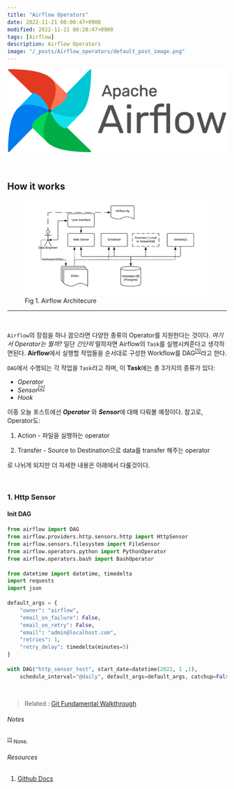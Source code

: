 ```yaml
---
title: "Airflow Operators"
date: 2022-11-21 00:00:47+0900
modified: 2022-11-21 00:28:47+0900
tags: [Airflow]
description: Airflow Operators
image: "/_posts/Airflow_operators/default_post_image.png"
---
```


![default_post_image](https://raw.githubusercontent.com/avoholo/avoholo.github.io/master/_posts/Airflow_operators/default_post_image.png)



<br>

## How it works

<figure>
<img src="https://raw.githubusercontent.com/avoholo/avoholo.github.io/master/_posts/Airflow_operators/how_it_works.png" alt="how_git_works">
<figcaption>Fig 1. Airflow Architecure</figcaption>
</figure>



***

<br>

`Airflow`의 장점을 하나 꼽으라면 다양한 종류의 Operator를 지원한다는 것이다. *여기서 Operator는 뭘까?*  일단 *간단히* 말하자면 Airflow의 `Task`를 실행시켜준다고 생각하면된다. **Airflow**에서 실행할 작업들을 순서대로 구성한 Workflow를 DAG<sup id="medium">[[1]](#medium-ref)</sup>라고 한다. 

`DAG`에서 수행되는 각 작업을 `Task`라고 하며, 이 **Task**에는 총 3가지의 종류가 있다:

- *Operator*
- *Sensor<sup id="medium">[[2]](#medium-ref)</sup>*
- *Hook*

이중 오늘 포스트에선 ***Operator*** 와 ***Sensor***에 대해 다뤄볼 예정이다. 참고로, Operator도:



1) Action - 파일을 실행하는 operator 

2) Transfer - Source to Destination으로 data를 transfer 해주는 operator

로 나뉘게 되지만 더 자세한 내용은 아래에서 다룰것이다.

<br>

### 1. Http Sensor

#### Init DAG

~~~python
from airflow import DAG
from airflow.providers.http.sensors.http import HttpSensor
from airflow.sensors.filesystem import FileSensor
from airflow.operators.python import PythonOperator
from airflow.operators.bash import BashOperator

from datetime import datetime, timedelta
import requests
import json

default_args = {
    "owner": "airflow",
    "email_on_failure": False,
    "email_on_retry": False,
    "email": "admin@localhost.com",
    "retries": 1,
    "retry_delay": timedelta(minutes=5)
}

with DAG("http_sensor_test", start_date=datetime(2022, 1 ,1), 
    schedule_interval="@daily", default_args=default_args, catchup=False) as dag:
~~~

<br>





> Related :
> <a href="/git-fundamental-walkthrough">Git Fundamental Walkthrough </a> 




###### Notes
<small id="medium-ref"><sup>[[1]](#medium)</sup> None.</small>

###### Resources
1. [Github Docs](https://docs.github.com/en)